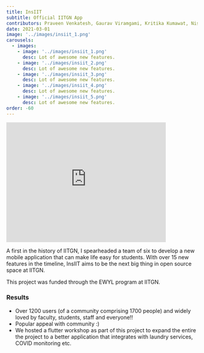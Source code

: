 ```yaml
---
title: InsIIT 
subtitle: Official IITGN App
contributors: Praveen Venkatesh, Gaurav Viramgami, Kritika Kumawat, Nishikant Parmar, Chris Francis, Anurag Kurle 
date: 2021-03-01
image: '../images/insiit_1.png'
carousels: 
  - images: 
    - image: '../images/insiit_1.png'
      desc: Lot of awesome new features.
    - image: '../images/insiit_2.png'
      desc: Lot of awesome new features.
    - image: '../images/insiit_3.png'
      desc: Lot of awesome new features.
    - image: '../images/insiit_4.png'
      desc: Lot of awesome new features.
    - image: '../images/insiit_5.png'
      desc: Lot of awesome new features.
order: -60
---
```



<iframe width="420" height="315" src="http://www.youtube.com/embed/xYamLcZFn6w" frameborder="0" allowfullscreen></iframe>

A first in the history of IITGN, I spearheaded a team of six to develop a new mobile application that can make life easy for students. With over 15 new features in the timeline, InsIIT aims to be the next big thing in open source space at IITGN.

This project was funded through the EWYL program at IITGN.

### Results

- Over 1200 users (of a community comprising 1700 people) and widely loved by faculty, students, staff and everyone!!
- Popular appeal with community :)
- We hosted a flutter workshop as part of this project to expand the entire the project to a better application that integrates with laundry services, COVID monitoring etc.

